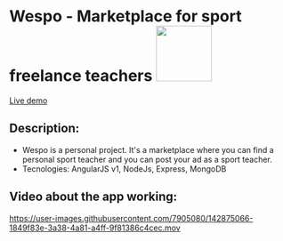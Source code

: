 # Wespo - Marketplace for sport freelance teachers <img src="https://user-images.githubusercontent.com/7905080/142875487-5f4f0a2c-cb5f-4811-a548-1e4cb8290fa1.png" width="100"  />

<a href="http://165.227.137.29:8080" target="_blank">Live demo</a>

 
## Description:
- Wespo is a personal project. It's a marketplace where you can find a personal sport teacher and you can post your ad as a sport teacher.
- Tecnologies: AngularJS v1, NodeJs, Express, MongoDB

## Video about the app working: 

https://user-images.githubusercontent.com/7905080/142875066-1849f83e-3a38-4a81-a4ff-9f81386c4cec.mov
